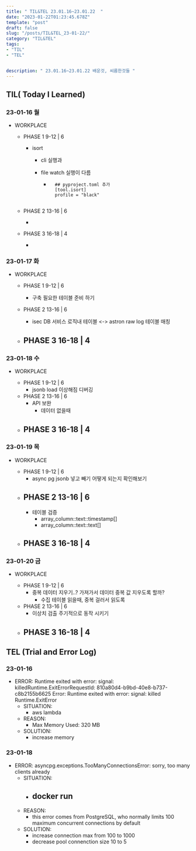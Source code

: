 ```yaml
---
title: " TIL&TEL 23.01.16~23.01.22  "
date: "2023-01-22T01:23:45.678Z"
template: "post"
draft: false
slug: "/posts/TIL&TEL_23-01-22/"
category: "TIL&TEL"
tags:
- "TIL"
- "TEL"


description: " 23.01.16~23.01.22 배운것, 씨름한것들 "
---
```


## TIL( Today I Learned)

### 23-01-16 월

- WORKPLACE

    - PHASE 1 9-12 | 6

        - isort 

            - cli 실행과 

            - file watch 실행이 다름

                - ```
                    ## pyproject.toml 추가
                    [tool.isort]
                    profile = "black" 
        
    - PHASE 2 13-16 | 6

        - 

    - PHASE 3 16-18 | 4

        - 

### 23-01-17 화

- WORKPLACE

    - PHASE 1 9-12 | 6
        
        - 구축 필요한 테이블 준비 하기
        
    - PHASE 2 13-16 | 6
        - isec DB 서비스 로직내 테이블 <-> astron raw log 테이블 매칭

    - PHASE 3 16-18 | 4
        - 

        

### 23-01-18 수

- WORKPLACE

    - PHASE 1 9-12 | 6
        - jsonb load 이상해짐 디버깅
    - PHASE 2 13-16 | 6
        - API 보완
            - 데이터 없을때
    - PHASE 3 16-18 | 4
        - 

### 23-01-19 목

- WORKPLACE

    - PHASE 1 9-12 | 6
        - async pg jsonb 넣고 빼기 어떻게 되는지 확인해보기
    - PHASE 2 13-16 | 6
        - 
        - 테이블 검증
            - array_column::text::timestamp[]
            - array_column::text::text[]
    - PHASE 3 16-18 | 4
        - 

### 23-01-20 금

- WORKPLACE

    - PHASE 1 9-12 | 6
        - 중복 데이터 지우기..? 가져가서 데이터 중복 값 지우도록 할까?
            - 수집 테이블 읽을때, 중복 걸러서 읽도록
    - PHASE 2 13-16 | 6
        - 이상치 검출  주기적으로 동작 시키기
    - PHASE 3 16-18 | 4
        - 


## TEL (Trial and Error Log)

### 23-01-16

- ERROR: Runtime exited with error: signal: killedRuntime.ExitErrorRequestId: 810a80d4-b9bd-40e8-b737-c8b2155b6625 Error: Runtime exited with error: signal: killed Runtime.ExitError
    - SITUATION:
        - aws lambda 
    - REASON:
        - Max Memory Used: 320 MB
    - SOLUTION:
        - increase memory

### 23-01-18

- ERROR: asyncpg.exceptions.TooManyConnectionsError: sorry, too many clients already
    - SITUATION:
        - docker run
            - 
    - REASON:
        - this error comes from PostgreSQL, who normally limits 100 maximum concurrent connections by default
    - SOLUTION:
        - increase connection max from 100 to 1000
        - decrease pool connenction size 10 to 5